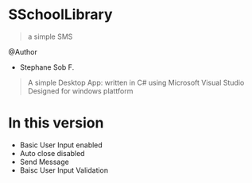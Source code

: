 # SSchoolLibrary
> a simple SMS

@Author
- Stephane Sob F.

> A simple Desktop App: written in C# using Microsoft Visual Studio
> Designed for windows plattform

# In this version

- Basic User Input enabled
- Auto close disabled
- Send Message
- Baisc User Input Validation
